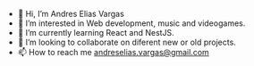 - 👋 Hi, I’m Andres Elias Vargas
- 👀 I’m interested in Web development, music and videogames.
- 🌱 I’m currently learning React and NestJS.
- 💞️ I’m looking to collaborate on diferent new or old projects.
- 📫 How to reach me andreselias.vargas@gmail.com

<!---
AndresEliasVargas/AndresEliasVargas is a ✨ special ✨ repository because its `README.md` (this file) appears on your GitHub profile.
You can click the Preview link to take a look at your changes.
--->
